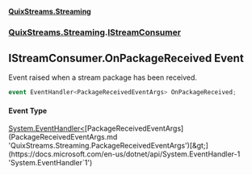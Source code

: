 #### [QuixStreams.Streaming](index.md 'index')
### [QuixStreams.Streaming](QuixStreams.Streaming.md 'QuixStreams.Streaming').[IStreamConsumer](IStreamConsumer.md 'QuixStreams.Streaming.IStreamConsumer')

## IStreamConsumer.OnPackageReceived Event

Event raised when a stream package has been received.

```csharp
event EventHandler<PackageReceivedEventArgs> OnPackageReceived;
```

#### Event Type
[System.EventHandler&lt;](https://docs.microsoft.com/en-us/dotnet/api/System.EventHandler-1 'System.EventHandler`1')[PackageReceivedEventArgs](PackageReceivedEventArgs.md 'QuixStreams.Streaming.PackageReceivedEventArgs')[&gt;](https://docs.microsoft.com/en-us/dotnet/api/System.EventHandler-1 'System.EventHandler`1')